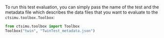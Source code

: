 To run this test evaluation, you can simply pass the name of the test and the metadata file which describes the data files that you want to evaluate to the `ctsimu.toolbox.Toolbox`:

```python
from ctsimu.toolbox import Toolbox
Toolbox("twin", "TwinTest_metadata.json")
```
